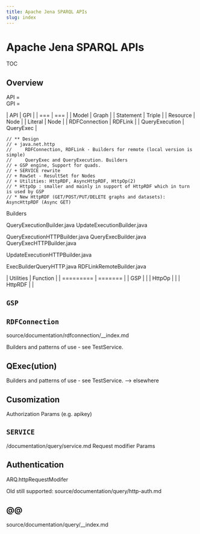 ```yaml
---
title: Apache Jena SPARQL APIs
slug: index
---
```




#  Apache Jena SPARQL APIs

TOC

## Overview

API =<br/>
GPI =


| API | GPI |
| === | === |
| Model       | Graph |
| Statement   | Triple |
| Resource    | Node |
| Literal     | Node |
| RDFConnection | RDFLink |
| QueryExecution | QueryExec |

    // ** Design
    // + java.net.http
    //     RDFConnection, RDFLink - Builders for remote (local version is simple)
    //     QueryExec and QueryExecution. Builders
    // + GSP engine, Support for quads.
    // + SERVICE rewrite
    // + RowSet - ResultSet for Nodes
    // + Utilities: HttpRDF, AsyncHttpRDF, HttpOp(2)
    // * HttpOp : smaller and mainly in support of HttpRDF which in turn is used by GSP
    // * New HttpRDF (GET/POST/PUT/DELETE graphs and datasets): AsyncHttpRDF (Async GET)

Builders

QueryExecutionBuilder.java
UpdateExecutionBuilder.java

QueryExecutionHTTPBuilder.java
QueryExecBuilder.java
QueryExecHTTPBuilder.java

UpdateExecutionHTTPBuilder.java

ExecBuilderQueryHTTP.java
RDFLinkRemoteBuilder.java

| Utilities | Function |
| ========= | =======  |
| GSP       |          |
| HttpOp    |          |
| HttpRDF   |          |

## `GSP`

## `RDFConnection`

source/documentation/rdfconnection/__index.md

Builders and patterns of use - see TestService.

## QExec(ution)

Builders and patterns of use - see TestService.
--> elsewhere

## Cusomization

Authorization 
Params (e.g. apikey)

## `SERVICE`

/documentation/query/service.md
Request modifier
Params

## Authentication

ARQ.httpRequestModifer



Old still supported:
source/documentation/query/http-auth.md



## @@

source/documentation/query/__index.md
